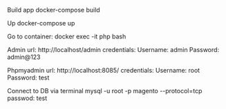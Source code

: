 Build app
docker-compose build

Up
docker-compose up

Go to container:
docker exec -it php bash

Admin url: http://localhost/admin
credentials:
Username: admin
Password: admin@123


Phpmyadmin url: http://localhost:8085/
credentials:
Username: root
Password: test

Connect to DB via terminal
mysql -u root -p magento --protocol=tcp
passwod: test
